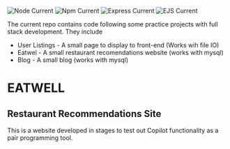 ![Node Current](https://img.shields.io/badge/node-v16.0.0-green?logo=node.js)
![Npm Current](https://img.shields.io/badge/npm-7.10.0-green?logo=npm)
![Express Current](https://img.shields.io/badge/express-^4.17.1-green?logo=express)
![EJS Current](https://img.shields.io/badge/ejs-^4.17.1-green?logo=ejs)

The current repo contains code following some practice projects with full stack development.
They include

- User Listings - A small page to display to front-end (Works wih file IO)
- Eatwel - A small restaurant recomendations website (works with mysql)
- Blog - A small blog (works with mysql)

# EATWELL

## Restaurant Recommendations Site

This is a website developed in stages to test out Copilot functionality as a pair programming tool.
